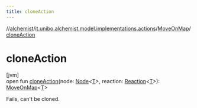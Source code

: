 ```yaml
---
title: cloneAction
---
```

//[alchemist](../../../index.html)/[it.unibo.alchemist.model.implementations.actions](../index.html)/[MoveOnMap](index.html)/[cloneAction](clone-action.html)



# cloneAction



[jvm]\
open fun [cloneAction](clone-action.html)(node: [Node](../../it.unibo.alchemist.model.interfaces/-node/index.html)<[T](../../it.unibo.alchemist.model.implementations.movestrategies.speed/-trace-dependant-speed/index.html)>, reaction: [Reaction](../../it.unibo.alchemist.model.interfaces/-reaction/index.html)<[T](../../it.unibo.alchemist.model.implementations.movestrategies.speed/-trace-dependant-speed/index.html)>): [MoveOnMap](index.html)<[T](../../it.unibo.alchemist.model.implementations.movestrategies.speed/-trace-dependant-speed/index.html)>



Fails, can't be cloned.




